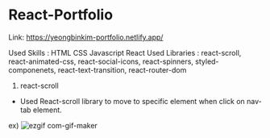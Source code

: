 # React-Portfolio
Link: https://yeongbinkim-portfolio.netlify.app/

Used Skills : HTML CSS Javascript React 
Used Libraries : react-scroll, react-animated-css, react-social-icons, react-spinners, styled-componenets, react-text-transition, react-router-dom

1. react-scroll
- Used React-scroll library to move to specific element when click on nav-tab element.

ex)
![ezgif com-gif-maker](https://user-images.githubusercontent.com/69370122/137413040-ffe11226-9863-4230-be41-50f094624e9b.gif)


